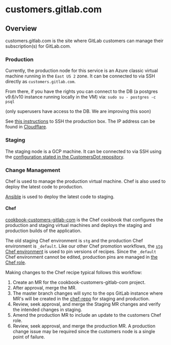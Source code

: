 # customers.gitlab.com

## Overview
customers.gitlab.com is the site where GitLab customers can manage
their subscription(s) for GitLab.com.

### Production
Currently, the production node for this service is an Azure classic virtual
machine running in the `East US 2` zone. It can be connected to via SSH
directly as `customers.gitlab.com`.

From there, if you have the rights you can connect to the DB (a postgres v9.6/v10 
instance running locally in the VM) via:
`sudo su - postgres -c psql`

(only superusers have access to the DB. We are improving this soon)

See [this instructions](https://gitlab.com/gitlab-org/customers-gitlab-com/#accessing-production-as-an-admin-and-logs-and-console) to SSH the production box. The IP address can be found in [Cloudflare](https://dash.cloudflare.com/852e9d53d0f8adbd9205389356f2303d/gitlab.com/dns?recordsSearchSearch=customers).

### Staging
The staging node is a GCP machine.
It can be connected to via SSH using the [configuration stated in the CustomersDot repository](https://gitlab.com/gitlab-org/customers-gitlab-com/-/blob/staging/doc/testing/staging.md#ssh-config).

### Change Management
Chef is used to manage the production virtual machine. Chef
is also used to deploy the latest code to production.

[Ansible](https://gitlab.com/gitlab-com/gl-infra/customersdot-ansible-poc/) is used to deploy the latest code to staging.

#### Chef
[cookbook-customers-gitlab-com](https://gitlab.com/gitlab-cookbooks/cookbook-customers-gitlab-com)
is the Chef cookbook that configures the production and staging virtual
machines and deploys the staging and production builds of the application.

The old staging Chef environment is `stg` and the production Chef environment is
`_default`. Like our other Chef promotion workflows, the
[`stg` Chef environment](https://ops.gitlab.net/gitlab-cookbooks/chef-repo/-/blob/master/environments/stg.json)
is used to pin versions of recipes. Since the `_default` Chef environment
cannot be edited, production pins are managed in
[the Chef role](https://ops.gitlab.net/gitlab-cookbooks/chef-repo/-/blob/master/roles/customers-gitlab-com.json).

Making changes to the Chef recipe typical follows this workflow:
1. Create an MR for the cookbook-customers-gitlab-com project.
2. After approval, merge the MR.
3. The master branch changes will sync to the ops GitLab instance where
    MR's will be created in the [chef-repo](https://ops.gitlab.net/gitlab-cookbooks/chef-repo/-/merge_requests) for staging and production.
4. Review, seek approval, and merge the Staging MR changes and verify the
    intended changes in staging.
5. Amend the production MR to include an update to the customers Chef role.
6. Review, seek approval, and merge the production MR. A production change
    issue may be required since the customers node is a single point of
    failure.
